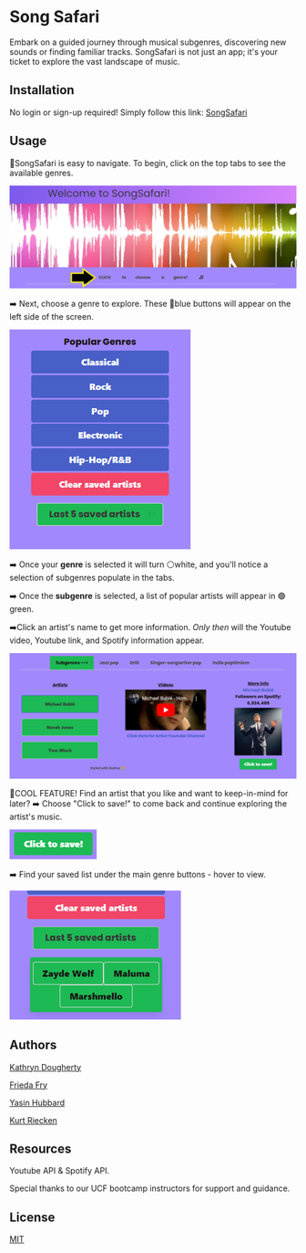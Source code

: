 # Song Safari

Embark on a guided journey through musical subgenres, discovering new sounds or finding familiar tracks.
SongSafari is not just an app; it's your ticket to explore the vast landscape of music.

## Installation

No login or sign-up required! Simply follow this link: [SongSafari](https://kathrynfisher3700.github.io/songSafari/)

## Usage

🎷SongSafari is easy to navigate. 
To begin, click on the top tabs to see the available genres. 

![alt text](./assets/images/Begin.png)

➡️ Next, choose a genre to explore. These 🔵blue buttons will appear on the left side of the screen. 

![alt text](./assets/images/Genres.png)

➡️ Once your **genre** is selected it will turn ⚪white, and you'll notice a selection of subgenres populate in the tabs. 

➡️ Once the **subgenre** is selected, a list of popular artists will appear in 🟢green. 

➡️Click an artist's name to get more information. *Only then* will the Youtube video, Youtube link, and Spotify information appear.



![alt text](./assets/images/Loaded%20screen.png)

🎺COOL FEATURE! Find an artist that you like and want to keep-in-mind for later? 
➡️ Choose "Click to save!" to come back and continue exploring the artist's music. 


![alt text](./assets/images/Clicktosave.png) 


➡️ Find your saved list under the main genre buttons - hover to view.

![alt text](./assets/images/artists.png)

## Authors

[Kathryn Dougherty](https://github.com/kathrynfisher3700)

[Frieda Fry](https://github.com/friedahf)

[Yasin Hubbard](https://github.com/hubbard1118)

[Kurt Riecken](https://www.github.com/kurriecken)

## Resources

Youtube API & Spotify API.

Special thanks to our UCF bootcamp instructors for support and guidance. 

## License

[MIT](https://choosealicense.com/licenses/mit/)